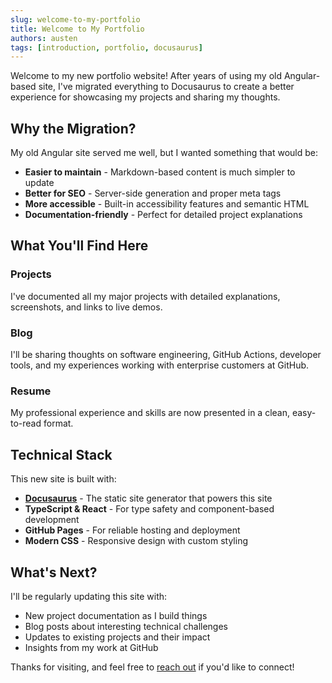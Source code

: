 ```yaml
---
slug: welcome-to-my-portfolio
title: Welcome to My Portfolio
authors: austen
tags: [introduction, portfolio, docusaurus]
---
```


Welcome to my new portfolio website! After years of using my old Angular-based site, I've migrated everything to Docusaurus to create a better experience for showcasing my projects and sharing my thoughts.

<!--truncate-->

## Why the Migration?

My old Angular site served me well, but I wanted something that would be:
- **Easier to maintain** - Markdown-based content is much simpler to update
- **Better for SEO** - Server-side generation and proper meta tags
- **More accessible** - Built-in accessibility features and semantic HTML
- **Documentation-friendly** - Perfect for detailed project explanations

## What You'll Find Here

### Projects
I've documented all my major projects with detailed explanations, screenshots, and links to live demos.

### Blog
I'll be sharing thoughts on software engineering, GitHub Actions, developer tools, and my experiences working with enterprise customers at GitHub.

### Resume
My professional experience and skills are now presented in a clean, easy-to-read format.

## Technical Stack

This new site is built with:
- **[Docusaurus](https://docusaurus.io/)** - The static site generator that powers this site
- **TypeScript & React** - For type safety and component-based development  
- **GitHub Pages** - For reliable hosting and deployment
- **Modern CSS** - Responsive design with custom styling

## What's Next?

I'll be regularly updating this site with:
- New project documentation as I build things
- Blog posts about interesting technical challenges
- Updates to existing projects and their impact
- Insights from my work at GitHub

Thanks for visiting, and feel free to [reach out](mailto:hi@austen.info) if you'd like to connect!

